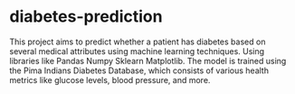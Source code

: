 # diabetes-prediction

This project aims to predict whether a patient has diabetes based on several medical attributes using machine learning techniques.
Using libraries like Pandas Numpy Sklearn Matplotlib.
The model is trained using the Pima Indians Diabetes Database, which consists of various health metrics like glucose levels, blood pressure, and more.
